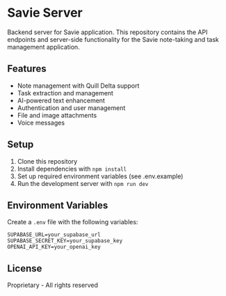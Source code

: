 # Savie Server

Backend server for Savie application. This repository contains the API endpoints and server-side functionality for the Savie note-taking and task management application.

## Features

- Note management with Quill Delta support
- Task extraction and management
- AI-powered text enhancement
- Authentication and user management
- File and image attachments
- Voice messages

## Setup

1. Clone this repository
2. Install dependencies with `npm install`
3. Set up required environment variables (see .env.example)
4. Run the development server with `npm run dev`

## Environment Variables

Create a `.env` file with the following variables:

```
SUPABASE_URL=your_supabase_url
SUPABASE_SECRET_KEY=your_supabase_key
OPENAI_API_KEY=your_openai_key
```

## License

Proprietary - All rights reserved 